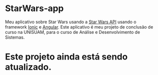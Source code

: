 # StarWars-app
Meu aplicativo sobre Star Wars usando a  [Star Wars API](https://swapi.dev) usando o framework [Ionic](https://www.ionicframework.com) e [Angular](https://angular.io).
Este aplicativo é meu projeto de conclusão de curso na UNISUAM, para o curso de Análise e Desenvolvimento de Sistemas.

# Este projeto ainda está sendo atualizado.
